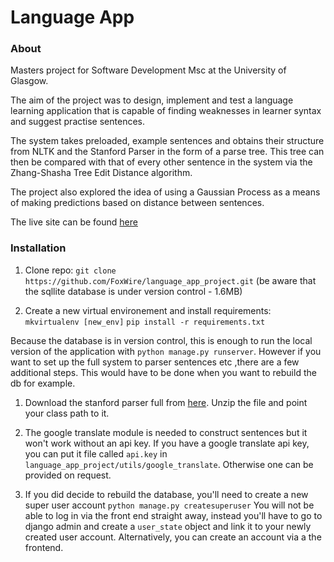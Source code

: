 # Language App

### About

Masters project for Software Development Msc at the University of Glasgow.

The aim of the project was to design, implement and test a language learning application that is capable of finding weaknesses in learner syntax and suggest practise sentences. 

The system takes preloaded, example sentences and obtains their structure from NLTK and the Stanford Parser in the form of a parse tree. This tree can then be compared with that of every other sentence in the system via the Zhang-Shasha Tree Edit Distance algorithm. 

The project also explored the idea of using a Gaussian Process as a means of making predictions based on distance between sentences. 

The live site can be found [here](https://sdmiller.pythonanywhere.com)
 
### Installation

1. Clone repo:
    `git clone https://github.com/FoxWire/language_app_project.git`
    (be aware that the sqllite database is under version control - 1.6MB)

2. Create a new virtual environement and install requirements:
    `mkvirtualenv [new_env]`
    `pip install -r requirements.txt`

Because the database is in version control, this is enough to run the local version of the application with `python manage.py runserver`. 
However if you want to set up the full system to parser sentences etc ,there are a few additional steps. This would have to be done when you want to rebuild the 
db for example.

1. Download the stanford parser full from [here](https://nlp.stanford.edu/software/lex-parser.shtml).
    Unzip the file and point your class path to it.


2. The google translate module is needed to construct sentences but it won't work without an api key. If you have a google translate api key,
you can put it file called `api.key` in `language_app_project/utils/google_translate`. Otherwise one can be provided on request.


3. If you did decide to rebuild the database, you'll need to create a new super user account
    `python manage.py createsuperuser`
     You will not be able to log in via the front end straight away, instead you'll have to go to django admin and create a `user_state` object
    and link it to your newly created user account. Alternatively, you can create an account via a the frontend.





